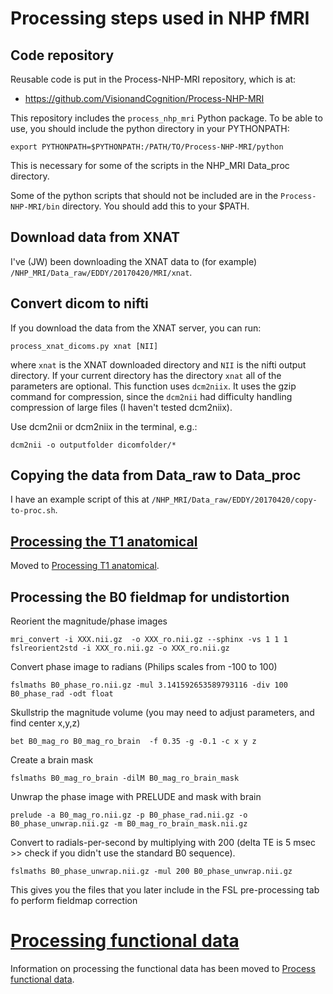 Processing steps used in NHP fMRI
=================================

Code repository
---------------
Reusable code is put in the Process-NHP-MRI repository, which is at:

* https://github.com/VisionandCognition/Process-NHP-MRI

This repository includes the `process_nhp_mri` Python package. To be able
to use, you should include the python directory in your PYTHONPATH:

    export PYTHONPATH=$PYTHONPATH:/PATH/TO/Process-NHP-MRI/python

This is necessary for some of the scripts in the NHP_MRI Data_proc directory.

Some of the python scripts that should not be included are in the
`Process-NHP-MRI/bin` directory. You should add this to your $PATH.


Download data from XNAT
-----------------------

I've (JW) been downloading the XNAT data to (for example) `/NHP_MRI/Data_raw/EDDY/20170420/MRI/xnat`.


Convert dicom to nifti
----------------------

If you download the data from the XNAT server, you can run:

    process_xnat_dicoms.py xnat [NII]

where `xnat` is the XNAT downloaded directory and `NII` is the nifti output directory. If your current directory has the directory `xnat` all of the parameters are optional. This function uses `dcm2niix`. It uses the gzip command for compression, since the `dcm2nii` had difficulty handling compression of large files (I haven't tested dcm2niix).

Use dcm2nii or dcm2niix in the terminal, e.g.:

    dcm2nii -o outputfolder dicomfolder/*

Copying the data from Data_raw to Data_proc
-------------------------------------------

I have an example script of this at `/NHP_MRI/Data_raw/EDDY/20170420/copy-to-proc.sh`.


[Processing the T1 anatomical](Process_T1_anatomical.md)
----------------------------

Moved to [Processing T1 anatomical](Process_T1_anatomical.md).


Processing the B0 fieldmap for undistortion
-------------------------------------------

Reorient the magnitude/phase images

    mri_convert -i XXX.nii.gz  -o XXX_ro.nii.gz --sphinx -vs 1 1 1
    fslreorient2std -i XXX_ro.nii.gz -o XXX_ro.nii.gz 

Convert phase image to radians (Philips scales from -100 to 100)
 
    fslmaths B0_phase_ro.nii.gz -mul 3.141592653589793116 -div 100 B0_phase_rad -odt float

Skullstrip the magnitude volume (you may need to adjust parameters, and find center x,y,z)

    bet B0_mag_ro B0_mag_ro_brain  -f 0.35 -g -0.1 -c x y z

Create a brain mask

    fslmaths B0_mag_ro_brain -dilM B0_mag_ro_brain_mask

Unwrap the phase image with PRELUDE and mask with brain

    prelude -a B0_mag_ro.nii.gz -p B0_phase_rad.nii.gz -o B0_phase_unwrap.nii.gz -m B0_mag_ro_brain_mask.nii.gz

Convert to radials-per-second by multiplying with 200 (delta TE is 5 msec >> check if you didn't use the standard B0 sequence).

    fslmaths B0_phase_unwrap.nii.gz -mul 200 B0_phase_unwrap.nii.gz

This gives you the files that you later include in the FSL pre-processing tab fo perform fieldmap correction


[Processing functional data](Process_functional_data.md)
==========================

Information on processing the functional data has been moved to [Process functional data](Process_functional_data.md).
